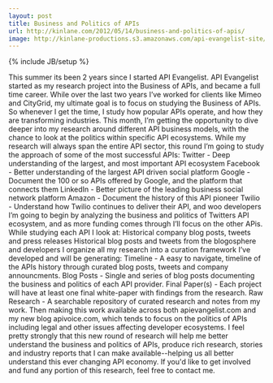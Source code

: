 ```yaml
---
layout: post
title: Business and Politics of APIs
url: http://kinlane.com/2012/05/14/business-and-politics-of-apis/
image: http://kinlane-productions.s3.amazonaws.com/api-evangelist-site/blog/Tag-Cloud-Deep-Research-Twitter.png
---
```

{% include JB/setup %}
<p>
     This summer its been 2 years since I started API Evangelist. API Evangelist started as my research project into the Business of APIs, and became a full time career. While over the last two years I’ve worked for clients like Mimeo and CityGrid, my ultimate goal is to focus on studying the Business of APIs. So whenever I get the time, I study how popular APIs operate, and how they are transforming industries. This month, I’m getting the opportunity to dive deeper into my research around different API business models, with the chance to look at the politics within specific API ecosystems. While my research will always span the entire API sector, this round I’m going to study the approach of some of the most successful APIs: Twitter - Deep understanding of the largest, and most important API ecosystem Facebook - Better understanding of the largest API driven social platform Google - Document the 100 or so APIs offered by Google, and the platform that connects them LinkedIn - Better picture of the leading business social network platform Amazon - Document the history of this API pioneer Twilio - Understand how Twilio continues to deliver their API, and woo developers I’m going to begin by analyzing the business and politics of Twitters API ecosystem, and as more funding comes through I’ll focus on the other APis. While studying each API I look at: Historical company blog posts, tweets and press releases Historical blog posts and tweets from the blogosphere and developers I organize all my research into a curation framework I’ve developed and will be generating: Timeline - A easy to navigate, timeline of the APIs history through curated blog posts, tweets and company announcments. Blog Posts - Single and series of blog posts documenting the business and politics of each API provider. Final Paper(s) - Each project will have at least one final white-paper with findings from the research. Raw Research - A searchable repository of curated research and notes from my work. Then making this work available across both apievangelist.com and my new blog apivoice.com, which tends to focus on the politics of APIs including legal and other issues affecting developer ecosystems. I feel pretty strongly that this new round of research will help me better understand the business and politics of APIs, produce rich research, stories and industry reports that I can make available--helping us all better understand this ever changing API economy. If you'd like to get involved and fund any portion of this research, feel free to contact me.
</p>